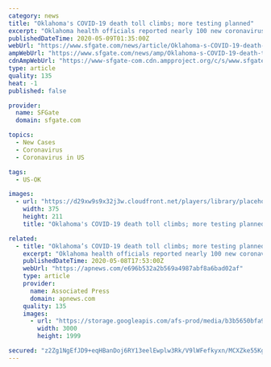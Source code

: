 ```yaml
---
category: news
title: "Oklahoma's COVID-19 death toll climbs; more testing planned"
excerpt: "Oklahoma health officials reported nearly 100 new coronavirus cases and six more deaths on Friday. The six new reported deaths bring the state's death toll to 266, while the number of confirmed cases in Oklahoma has now topped 4,"
publishedDateTime: 2020-05-09T01:35:00Z
webUrl: "https://www.sfgate.com/news/article/Oklahoma-s-COVID-19-death-toll-climbs-more-15257134.php"
ampWebUrl: "https://www.sfgate.com/news/amp/Oklahoma-s-COVID-19-death-toll-climbs-more-15257134.php"
cdnAmpWebUrl: "https://www-sfgate-com.cdn.ampproject.org/c/s/www.sfgate.com/news/amp/Oklahoma-s-COVID-19-death-toll-climbs-more-15257134.php"
type: article
quality: 135
heat: -1
published: false

provider:
  name: SFGate
  domain: sfgate.com

topics:
  - New Cases
  - Coronavirus
  - Coronavirus in US

tags:
  - US-OK

images:
  - url: "https://d29xw9s9x32j3w.cloudfront.net/players/library/placeholder.png"
    width: 375
    height: 211
    title: "Oklahoma's COVID-19 death toll climbs; more testing planned"

related:
  - title: "Oklahoma’s COVID-19 death toll climbs; more testing planned"
    excerpt: "Oklahoma health officials reported nearly 100 new coronavirus cases and six more deaths on Friday. The six new reported deaths bring the state's death toll to"
    publishedDateTime: 2020-05-08T17:53:00Z
    webUrl: "https://apnews.com/e696b532a2b569a4987abf8a6bad02af"
    type: article
    provider:
      name: Associated Press
      domain: apnews.com
    quality: 135
    images:
      - url: "https://storage.googleapis.com/afs-prod/media/b3b5650bfa98478bb527e21d558cf0ab/3000.jpeg"
        width: 3000
        height: 1999

secured: "z2Zg1NgEfJD9+eqHBanDoj6RY13eelEwplw3Rk/V9lWFefkyxn/MCXZke55KgAaYBrg2PbJNqxNiHNRhok4Uyv/pkltEhlU1UvN/jqtBqmPtdLj0BfLLOF14POwMsdiujPLAkyCSl/zL7N3gbVXR2vaq/2fwq1ghBtGjrnJ2Pi2vt8ZD46KgDtzASRQylmM0YHUOT1bbA+k114/+VYjeirNRAlX+6L8CPCSwgrVH6wNCFCz516kSo0QtlS6MbUrNBaDcb1DTeCl94GD7Pde/6139v1bSPq3Rg7O2IgyTKPyxAmkfaidrZNx+WthNIOU7Vk9yo2pfzgTKURoPSOzKdqCwR6qfKYftYEH+WT0ajKV6pTGbPHwq7BUG82bIiMEQH7Yo/sBz08jUIEwUg0rh5XrVE44dp71lSvYccxXKPxOf+BRfeM6uWyw053XXF36hpRBGN0322KPuMFz4kfPOgsBwlDt3FLZoFL+6c+VbHrE=;8sXrsSOsz95S1QIjwvnJPw=="
---
```


